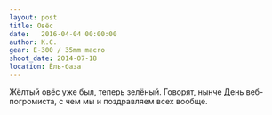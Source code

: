 ```yaml
---
layout: post
title: Овёс
date:   2016-04-04 00:00:00
author: К.С.
gear: E-300 / 35mm macro
shoot_date: 2014-07-18
location: Ёль-база
---
```


Жёлтый овёс уже был, теперь зелёный. Говорят, нынче День веб-погромиста, с чем мы и поздравляем всех вообще.

